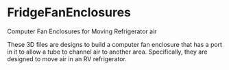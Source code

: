 # FridgeFanEnclosures
Computer Fan Enclosures for Moving Refrigerator air

These 3D files are designs to build a computer fan enclosure that has a port in it to allow a tube to channel air to another area.  Specifically, they are designed to move air in an RV refrigerator.
